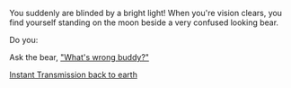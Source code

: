 You suddenly are blinded by a bright light! When you're vision clears, you find yourself standing on the moon beside a very confused looking bear.

Do you:

Ask the bear, ["What's wrong buddy?"](https://youtu.be/WIXGUzRo3H0)

[Instant Transmission back to earth](you-are-in-minecraft/minecraft.md)
